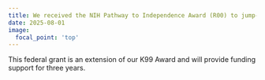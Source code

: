 ```yaml
---
title: We received the NIH Pathway to Independence Award (R00) to jump-start our research program
date: 2025-08-01
image:
  focal_point: 'top'
---
```


This federal grant is an extension of our K99 Award and will provide funding support for three years.

<!--more-->

